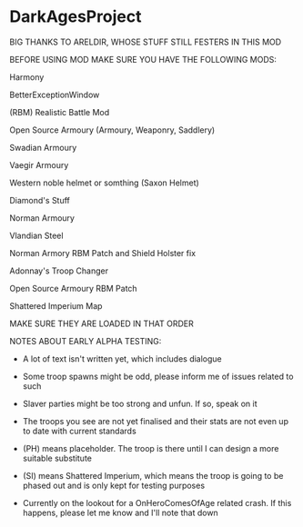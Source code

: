 # DarkAgesProject
BIG THANKS TO ARELDIR, WHOSE STUFF STILL FESTERS IN THIS MOD

BEFORE USING MOD MAKE SURE YOU HAVE THE FOLLOWING MODS:

Harmony

BetterExceptionWindow

(RBM) Realistic Battle Mod

Open Source Armoury (Armoury, Weaponry, Saddlery)

Swadian Armoury

Vaegir Armoury

Western noble helmet or somthing (Saxon Helmet)

Diamond's Stuff

Norman Armoury

Vlandian Steel

Norman Armory RBM Patch and Shield Holster fix

Adonnay's Troop Changer

Open Source Armoury RBM Patch

Shattered Imperium Map

MAKE SURE THEY ARE LOADED IN THAT ORDER

NOTES ABOUT EARLY ALPHA TESTING:

- A lot of text isn't written yet, which includes dialogue

- Some troop spawns might be odd, please inform me of issues related to such

- Slaver parties might be too strong and unfun. If so, speak on it

- The troops you see are not yet finalised and their stats are not even up to date with current standards

- (PH) means placeholder. The troop is there until I can design a more suitable substitute

- (SI) means Shattered Imperium, which means the troop is going to be phased out and is only kept for testing purposes

- Currently on the lookout for a OnHeroComesOfAge related crash. If this happens, please let me know and I'll note that down
